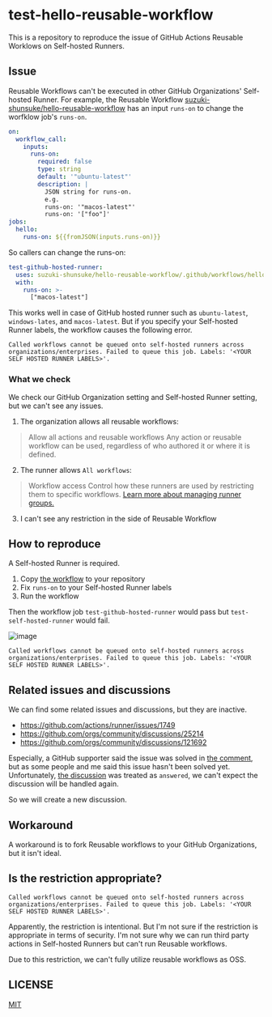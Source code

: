 # test-hello-reusable-workflow

This is a repository to reproduce the issue of GitHub Actions Reusable Worklows on Self-hosted Runners.

## Issue

Reusable Workflows can't be executed in other GitHub Organizations' Self-hosted Runner.
For example, the Reusable Workflow [suzuki-shunsuke/hello-reusable-workflow](https://github.com/suzuki-shunsuke/hello-reusable-workflow/blob/4d45c8dba568207710036908955f0608be508320/.github/workflows/hello.yaml) has an input `runs-on` to change the worfklow job's `runs-on`.

```yaml
on:
  workflow_call:
    inputs:
      runs-on:
        required: false
        type: string
        default: '"ubuntu-latest"'
        description: |
          JSON string for runs-on.
          e.g.
          runs-on: '"macos-latest"'
          runs-on: '["foo"]'
jobs:
  hello:
    runs-on: ${{fromJSON(inputs.runs-on)}}
```

So callers can change the runs-on:

```yaml
test-github-hosted-runner:
  uses: suzuki-shunsuke/hello-reusable-workflow/.github/workflows/hello.yaml@4d45c8dba568207710036908955f0608be508320
  with:
    runs-on: >-
      ["macos-latest"]
```

This works well in case of GitHub hosted runner such as `ubuntu-latest`, `windows-lates`, and `macos-latest`.
But if you specify your Self-hosted Runner labels, the workflow causes the following error.

```
Called workflows cannot be queued onto self-hosted runners across organizations/enterprises. Failed to queue this job. Labels: '<YOUR SELF HOSTED RUNNER LABELS>'.
```

### What we check

We check our GitHub Organization setting and Self-hosted Runner setting, but we can't see any issues.

1. The organization allows all reusable workflows:

> Allow all actions and reusable workflows
> Any action or reusable workflow can be used, regardless of who authored it or where it is defined.

2. The runner allows `All workflows`:

> Workflow access
> Control how these runners are used by restricting them to specific workflows. [Learn more about managing runner groups.](https://docs.github.com/en/actions/hosting-your-own-runners/managing-self-hosted-runners/managing-access-to-self-hosted-runners-using-groups#changing-what-workflows-can-access-a-runner-group)

3. I can't see any restriction in the side of Reusable Workflow

## How to reproduce

A Self-hosted Runner is required.

1. Copy [the workflow](.github/workflows/test.yaml) to your repository
1. Fix `runs-on` to your Self-hosted Runner labels
1. Run the workflow

Then the workflow job `test-github-hosted-runner` would pass but `test-self-hosted-runner` would fail.

![image](https://github.com/user-attachments/assets/2a8a549a-3364-4b86-875f-7e3b336454e8)

```
Called workflows cannot be queued onto self-hosted runners across organizations/enterprises. Failed to queue this job. Labels: '<YOUR SELF HOSTED RUNNER LABELS>'.
```

## Related issues and discussions

We can find some related issues and discussions, but they are inactive.

- https://github.com/actions/runner/issues/1749
- https://github.com/orgs/community/discussions/25214
- https://github.com/orgs/community/discussions/121692

Especially, a GitHub supporter said the issue was solved in [the comment](https://github.com/orgs/community/discussions/25214#discussioncomment-3246886), but as some people and me said this issue hasn't been solved yet.
Unfortunately, [the discussion](https://github.com/orgs/community/discussions/25214) was treated as `answered`, we can't expect the discussion will be handled again.

So we will create a new discussion.

## Workaround

A workaround is to fork Reusable workflows to your GitHub Organizations, but it isn't ideal.

## Is the restriction appropriate?

```
Called workflows cannot be queued onto self-hosted runners across organizations/enterprises. Failed to queue this job. Labels: '<YOUR SELF HOSTED RUNNER LABELS>'.
```

Apparently, the restriction is intentional.
But I'm not sure if the restriction is appropriate in terms of security.
I'm not sure why we can run third party actions in Self-hosted Runners but can't run Reusable workflows.

Due to this restriction, we can't fully utilize reusable workflows as OSS.

## LICENSE

[MIT](LICENSE)
